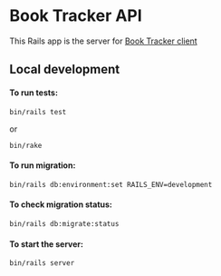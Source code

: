 # Book Tracker API
This Rails app is the server for [Book Tracker client](https://github.com/fpezcara/book-tracker)


## Local development

#### To run tests:
```
bin/rails test
```

or
```
bin/rake
```

#### To run migration:
```
bin/rails db:environment:set RAILS_ENV=development
```

#### To check migration status:
```
bin/rails db:migrate:status
```

#### To start the server:
```
bin/rails server
```
